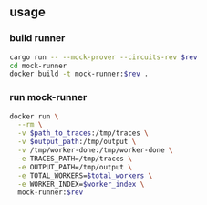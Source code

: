 ## usage

### build runner

```bash
cargo run -- --mock-prover --circuits-rev $rev
cd mock-runner
docker build -t mock-runner:$rev .
```

### run mock-runner

```bash
docker run \
  --rm \
  -v $path_to_traces:/tmp/traces \
  -v $output_path:/tmp/output \
  -v /tmp/worker-done:/tmp/worker-done \
  -e TRACES_PATH=/tmp/traces \
  -e OUTPUT_PATH=/tmp/output \
  -e TOTAL_WORKERS=$total_workers \
  -e WORKER_INDEX=$worker_index \
  mock-runner:$rev
```
